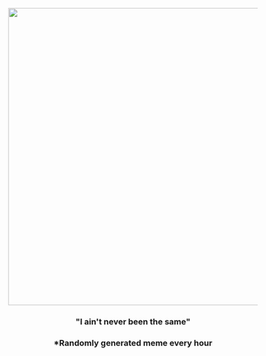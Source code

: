 <p align="center">
        <img src="https://i.redd.it/llzhwug756m91.png" width="600" height="600">
        </p>
        <h3 align="center">"I ain't never been the same"</h3>
        <h3 align="center">*Randomly generated meme every hour</h3>
    